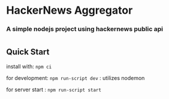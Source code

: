 # HackerNews Aggregator

### A simple nodejs project using hackernews public api
# 

## Quick Start

install with: `npm ci`

for development: `npm run-script dev` : utilizes nodemon

for server start : `npm run-script start` 

